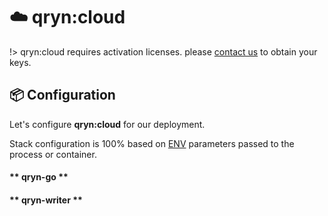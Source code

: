 # ☁️ qryn:cloud

!> qryn:cloud requires activation licenses. please [contact us](mailto:info@qxip.net) to obtain your keys.

## 📦 Configuration

Let's configure **qryn:cloud** for our deployment. 

Stack configuration is 100% based on [ENV](env.md) parameters passed to the process or container.

<!-- tabs:start -->

#### ** qryn-go **
<a id=api name=api></a>

#### ** qryn-writer **
<a id=writer name=writer></a>

<!-- tabs:end -->
